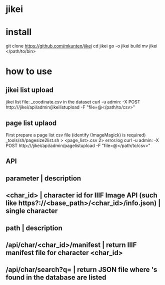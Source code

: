 # jikei

# install
git clone https://github.com/mkunten/jikei
cd jikei
go -o jikei build
mv jikei </path/to/bin>

# how to use

## jikei list upload
jikei list file: <bid>_coodinate.csv in the dataset
curl -u admin:<password> -X POST http://<server>/jikei/api/admin/jikeilistupload -F "file=@</path/to/csv>"

## page list uplaod
First prepare a page list csv file (identify (ImageMagick) is required)
_tools/sh/pagesize2list.sh <unzipped dataset root dir> > <page_list>.csv 2> error.log
curl -u admin:<password> -X POST http://<server>/jikei/api/admin/pagelistupload -F "file=@</path/to/csv>"
##

## API

parameter | description
-----------------------
<char_id> | character id for IIIF Image API (such like https?://<base_path>/<char_id>/info.json)
<char> | single character
-----------------------

path | description
-----------------------
/api/char/<char_id>/manifest | return IIIF manifest file for character <char_id>
-----------------------
/api/char/search?q=<char> | return JSON file where <char>'s found in the database are listed
-----------------------
